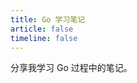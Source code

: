 ```yaml
---
title: Go 学习笔记
article: false
timeline: false
---
```


分享我学习 Go 过程中的笔记。

<Catalog base='/GoLearningNote/' level='1' />

